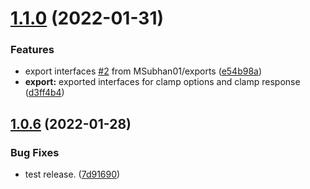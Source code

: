 # [1.1.0](https://github.com/aamir1995/clamp.ts/compare/v1.0.6...v1.1.0) (2022-01-31)


### Features

* export interfaces [#2](https://github.com/aamir1995/clamp.ts/issues/2) from MSubhan01/exports ([e54b98a](https://github.com/aamir1995/clamp.ts/commit/e54b98a9d8d8b63f1041f460d0f0b9740c83a8e6))
* **export:** exported interfaces for clamp options and clamp response ([d3ff4b4](https://github.com/aamir1995/clamp.ts/commit/d3ff4b4a54e910cc84e240242721e9b8e23574c9))

## [1.0.6](https://github.com/aamir1995/clamp.ts/compare/v1.0.5...v1.0.6) (2022-01-28)


### Bug Fixes

* test release. ([7d91690](https://github.com/aamir1995/clamp.ts/commit/7d91690cdbf0b70108ab69434a597970bf585b33))
